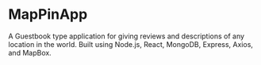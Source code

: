 # MapPinApp
A Guestbook type application for giving reviews and descriptions of any location in the world. Built using Node.js, React, MongoDB, Express, Axios, and MapBox.
